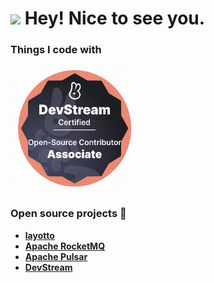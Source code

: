 <h1><img src="https://emojis.slackmojis.com/emojis/images/1531849430/4246/blob-sunglasses.gif?1531849430" width="30"/> Hey! Nice to see you.</h1>


<h3>Things I code with</h3>
<p>
  <img alt="DevStream " src="devstream.png" height="200" width="200">
</p>

<h3>Open source projects 🎁</h3>

- <a href="https://github.com/mosn/layotto"><b>layotto</b></a>
- <a href="https://github.com/apache/rocketmq"><b>Apache RocketMQ</b></a>
- <a href="https://github.com/apache/pulsar"><b>Apache Pulsar</b></a>
- <a href="https://github.com/devstream-io/devstream"><b>DevStream</b></a>

